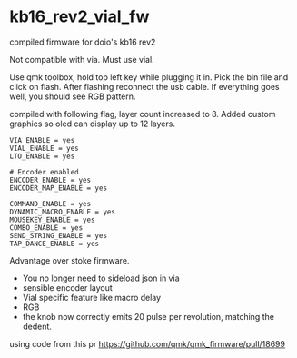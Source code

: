 # kb16_rev2_vial_fw
compiled firmware for doio's kb16 rev2 

Not compatible with via. Must use vial.

Use qmk toolbox, hold top left key while plugging it in. 
Pick the bin file and click on flash. After flashing reconnect the usb cable. 
If everything goes well, you should see RGB pattern. 

compiled with following flag, layer count increased to 8. Added custom graphics so oled can display up to 12 layers.
```
VIA_ENABLE = yes
VIAL_ENABLE = yes
LTO_ENABLE = yes

# Encoder enabled
ENCODER_ENABLE = yes
ENCODER_MAP_ENABLE = yes

COMMAND_ENABLE = yes
DYNAMIC_MACRO_ENABLE = yes 
MOUSEKEY_ENABLE = yes
COMBO_ENABLE = yes
SEND_STRING_ENABLE = yes
TAP_DANCE_ENABLE = yes
```

Advantage over stoke firmware.
- You no longer need to sideload json in via
- sensible encoder layout
- Vial specific feature like macro delay
- RGB
- the knob now correctly emits 20 pulse per revolution, matching the dedent. 

using code from this pr https://github.com/qmk/qmk_firmware/pull/18699
